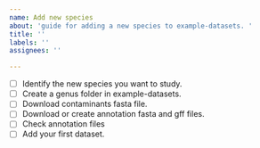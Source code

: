 ```yaml
---
name: Add new species
about: 'guide for adding a new species to example-datasets. '
title: ''
labels: ''
assignees: ''

---
```


- [ ] Identify the new species you want to study.
- [ ] Create a genus folder in example-datasets.
- [ ] Download contaminants fasta file.
- [ ] Download or create annotation fasta and gff files.
- [ ] Check annotation files
- [ ] Add your first dataset.

